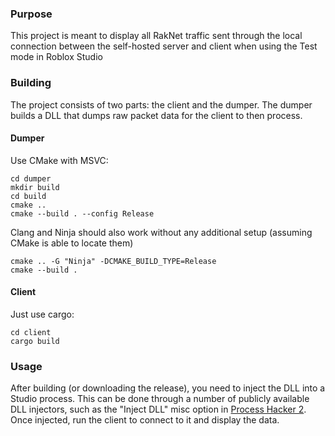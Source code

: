 ### Purpose
This project is meant to display all RakNet traffic sent through the local connection between the self-hosted server and client when using the Test mode in Roblox Studio

### Building
The project consists of two parts: the client and the dumper. The dumper builds a DLL that dumps raw packet data for the client to then process.

#### Dumper
Use CMake with MSVC:
```
cd dumper
mkdir build
cd build
cmake ..
cmake --build . --config Release
```

Clang and Ninja should also work without any additional setup (assuming CMake is able to locate them)
```
cmake .. -G "Ninja" -DCMAKE_BUILD_TYPE=Release
cmake --build . 
```

#### Client
Just use cargo:
```
cd client
cargo build
```

### Usage
After building (or downloading the release), you need to inject the DLL into a Studio process. This can be done through a number of publicly available DLL injectors, such as the "Inject DLL" misc option in [Process Hacker 2](https://processhacker.sourceforge.io). Once injected, run the client to connect to it and display the data.
